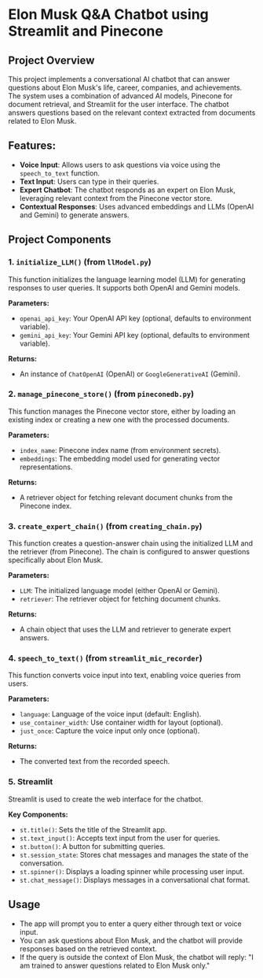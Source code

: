 # Elon Musk Q&A Chatbot using Streamlit and Pinecone

## Project Overview
This project implements a conversational AI chatbot that can answer questions about Elon Musk's life, career, companies, and achievements. The system uses a combination of advanced AI models, Pinecone for document retrieval, and Streamlit for the user interface. The chatbot answers questions based on the relevant context extracted from documents related to Elon Musk.

## Features:
- **Voice Input**: Allows users to ask questions via voice using the `speech_to_text` function.
- **Text Input**: Users can type in their queries.
- **Expert Chatbot**: The chatbot responds as an expert on Elon Musk, leveraging relevant context from the Pinecone vector store.
- **Contextual Responses**: Uses advanced embeddings and LLMs (OpenAI and Gemini) to generate answers.

## Project Components

### 1. `initialize_LLM()` (from `llModel.py`)
This function initializes the language learning model (LLM) for generating responses to user queries. It supports both OpenAI and Gemini models.

**Parameters:**
- `openai_api_key`: Your OpenAI API key (optional, defaults to environment variable).
- `gemini_api_key`: Your Gemini API key (optional, defaults to environment variable).

**Returns:**
- An instance of `ChatOpenAI` (OpenAI) or `GoogleGenerativeAI` (Gemini).

### 2. `manage_pinecone_store()` (from `pineconedb.py`)
This function manages the Pinecone vector store, either by loading an existing index or creating a new one with the processed documents.

**Parameters:**
- `index_name`: Pinecone index name (from environment secrets).
- `embeddings`: The embedding model used for generating vector representations.

**Returns:**
- A retriever object for fetching relevant document chunks from the Pinecone index.

### 3. `create_expert_chain()` (from `creating_chain.py`)
This function creates a question-answer chain using the initialized LLM and the retriever (from Pinecone). The chain is configured to answer questions specifically about Elon Musk.

**Parameters:**
- `LLM`: The initialized language model (either OpenAI or Gemini).
- `retriever`: The retriever object for fetching document chunks.

**Returns:**
- A chain object that uses the LLM and retriever to generate expert answers.

### 4. `speech_to_text()` (from `streamlit_mic_recorder`)
This function converts voice input into text, enabling voice queries from users.

**Parameters:**
- `language`: Language of the voice input (default: English).
- `use_container_width`: Use container width for layout (optional).
- `just_once`: Capture the voice input only once (optional).

**Returns:**
- The converted text from the recorded speech.

### 5. Streamlit
Streamlit is used to create the web interface for the chatbot.

**Key Components:**
- `st.title()`: Sets the title of the Streamlit app.
- `st.text_input()`: Accepts text input from the user for queries.
- `st.button()`: A button for submitting queries.
- `st.session_state`: Stores chat messages and manages the state of the conversation.
- `st.spinner()`: Displays a loading spinner while processing user input.
- `st.chat_message()`: Displays messages in a conversational chat format.

## Usage
- The app will prompt you to enter a query either through text or voice input.
- You can ask questions about Elon Musk, and the chatbot will provide responses based on the retrieved context.
- If the query is outside the context of Elon Musk, the chatbot will reply: "I am trained to answer questions related to Elon Musk only."
